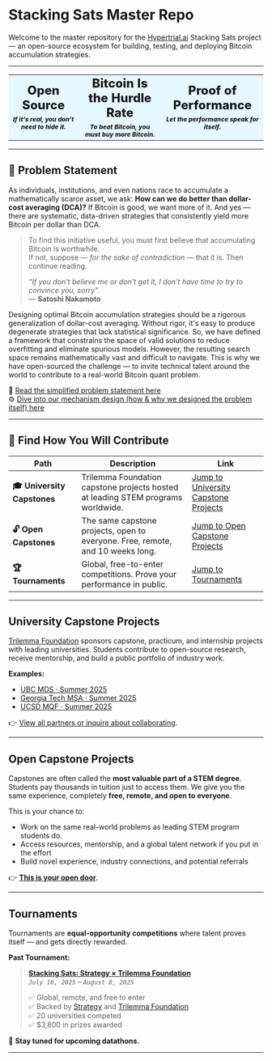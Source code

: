 # Stacking Sats Master Repo

Welcome to the master repository for the [Hypertrial.ai](https://www.hypertrial.ai/) Stacking Sats project — an open-source ecosystem for building, testing, and deploying Bitcoin accumulation strategies.

---

<table width="100%" style="background-color:#E6F7FF; text-align:center; table-layout:fixed;">
  <tr>
    <td>
      <div style="font-size:24px; font-weight:800; margin-bottom:6px;">
        Open Source
      </div>
      <div style="font-size:12px; font-weight:800; font-style:italic;">
        If it’s real, you don’t need to hide it.
      </div>
    </td>
    <td>
      <div style="font-size:24px; font-weight:800; margin-bottom:6px;">
        Bitcoin Is the Hurdle Rate
      </div>
      <div style="font-size:12px; font-weight:800; font-style:italic;">
        To beat Bitcoin, you must buy more Bitcoin.
      </div>
    </td>
    <td>
      <div style="font-size:24px; font-weight:800; margin-bottom:6px;">
        Proof of Performance
      </div>
      <div style="font-size:12px; font-weight:800; font-style:italic;">
        Let the performance speak for itself.
      </div>
    </td>
  </tr>
</table>


---

## 🧩 Problem Statement

As individuals, institutions, and even nations race to accumulate a mathematically scarce asset, we ask: **How can we do better than dollar-cost averaging (DCA)?** If Bitcoin is good, we want more of it. And yes — there are systematic, data-driven strategies that consistently yield more Bitcoin per dollar than DCA.  

> To find this initiative useful, you must first believe that accumulating Bitcoin is worthwhile.  
> If not, suppose — *for the sake of contradiction* — that it is. Then continue reading.  
>
> *“If you don't believe me or don't get it, I don't have time to try to convince you, sorry”.*  
> — **Satoshi Nakamoto**

Designing optimal Bitcoin accumulation strategies should be a rigorous generalization of dollar-cost averaging. Without rigor, it's easy to produce degenerate strategies that lack statistical significance. So, we have defined a framework that constrains the space of valid solutions to reduce overfitting and eliminate spurious models. However, the resulting search space remains mathematically vast and difficult to navigate. This is why we have open-sourced the challenge — to invite technical talent around the world to contribute to a real-world Bitcoin quant problem.  

📄 [Read the simplified problem statement here](#)  
⚙️ [Dive into our mechanism design (how & why we designed the problem itself) here](#) 

---

## 🚀 Find How You Will Contribute   

| Path                     | Description                                                                             | Link                                                                                  |
|--------------------------|-----------------------------------------------------------------------------------------|---------------------------------------------------------------------------------------|
| **🎓 University Capstones**     | Trilemma Foundation capstone projects hosted at leading STEM programs worldwide. | [Jump to University Capstone Projects](#University-Capstone-Projects)                                       |
| **🔓 Open Capstones**   | The same capstone projects, open to everyone. Free, remote, and 10 weeks long.    | [Jump to Open Capstone Projects](#Open-Capstone-Projects)                                                    |
| **🏆 Tournaments** | Global, free-to-enter competitions. Prove your performance in public. | [Jump to Tournaments](#Tournaments)                               |

--- 

## University Capstone Projects

[Trilemma Foundation](https://www.trilemma.foundation/) sponsors capstone, practicum, and internship projects with leading universities. Students contribute to open-source research, receive mentorship, and build a public portfolio of industry work.  

**Examples:**  
- [UBC MDS · Summer 2025](https://www.hypertrial.ai/university-projects/ubc-mds)  
- [Georgia Tech MSA · Summer 2025](https://github.com/TrilemmaFoundation/GT-MSA-S25)  
- [UCSD MQF · Summer 2025](https://github.com/TrilemmaFoundation/UCSD-MQF-S25)  

👉 [View all partners or inquire about collaborating](https://www.hypertrial.ai/partners).  

---

## Open Capstone Projects

Capstones are often called the **most valuable part of a STEM degree**. Students pay thousands in tuition just to access them. We give you the same experience, completely **free, remote, and open to everyone**.

This is your chance to:

* Work on the same real-world problems as leading STEM program students do. 
* Access resources, mentorship, and a global talent network if you put in the effort
* Build novel experience, industry connections, and potential referrals

👉 [**This is your open door**]().

---

## Tournaments

Tournaments are **equal-opportunity competitions** where talent proves itself — and gets directly rewarded.

**Past Tournament:**

> [**Stacking Sats: Strategy × Trilemma Foundation**](https://github.com/TrilemmaFoundation/stacking-sats-tournament-mstr-2025) <br> 
> *`July 16, 2025` – `August 8, 2025`* <br>
> 
> ✅ Global, remote, and free to enter <br> 
> ✅ Backed by [Strategy](https://www.strategy.com/) and [Trilemma Foundation](https://www.trilemma.foundation/) <br> 
> ✅ 20 universities competed <br> 
> ✅ \$3,800 in prizes awarded <br>

📢 **Stay tuned for upcoming datathons.**  

---
